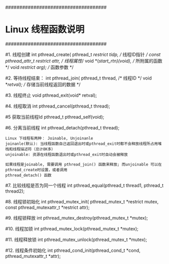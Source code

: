 ####################################
#	Linux 线程函数说明
####################################

#1. 线程创建
	int pthread_create(	pthread_t *restrict tidp,  /* 线程ID指针 */
						const pthread_attr_t *restrict attr, /* 线程属性*/
						void *(*start_rtn)(void), /* 所附属的函数 */
						void *restrict arg);	/* 函数参数 */


#2. 等待线程结束：
	int pthread_join(	pthread_t thread,  /* 线程ID */
						void **retval);	/* 存储当前线程返回的数据 */


#3. 线程终止
	void pthread_exit(void* retval);

#4. 线程取消
	int pthread_cancel(pthread_t thread);

#5 获取当前线程Id
	pthread_t pthread_self(void);

#6. 分离当前线程
	int pthread_detach(pthread_t thread);
	
	Linux 下线程有两种： Joinable, Unjoinanle
	joinanle(默认): 当线程函数自己返回退出时或pthread_exit时都不会释放线程所占用堆栈和线程描述符（总计8K多）
	unjoinable: 资源在线程函数退出时或pthread_exit时自动会被释放

	如果线程是joinable, 需要调用 pthread_join() 函数来释放; 而unjoinable 可以在pthread_create时设置，或者调用
	pthread_detach() 函数

#7. 比较线程是否为同一个线程
	int pthread_equal(pthread_t thread1, pthread_t thread2);

#8. 线程锁初始化
	int pthread_mutex_init( pthread_mutex_t *restrict mutex, const pthread_mutexattr_t *restrict attr);
	
#9. 线程锁释放
	int pthread_mutex_destroy(pthread_mutex_t *mutex);

#10. 线程加锁
	int pthread_mutex_lock(pthread_mutex_t *mutex);

#11. 线程释放锁
	int pthread_mutex_unlock(pthread_mutex_t *mutex);

#12. 线程条件初始化
	int pthread_cond_init(pthread_cond_t *cond, pthread_mutexattr_t *attr);
